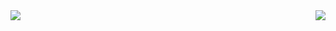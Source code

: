 <a href="https://github.com/anuraghazra/github-readme-stats">
  <img align="left" src="https://github-readme-stats.vercel.app/api?username=xcbyao&show_icons=true&theme=highcontrast" />
</a>

<img align="right" src="https://github-readme-stats.vercel.app/api/top-langs/?username=xcbyao&layout=compact" />

